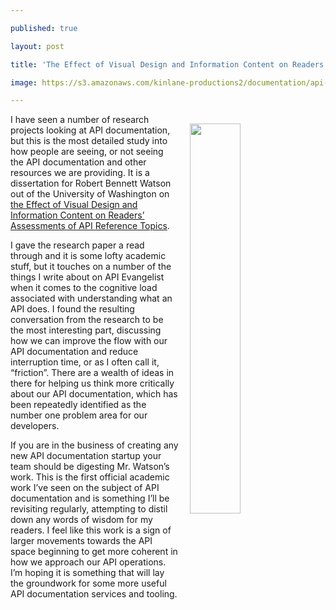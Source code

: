 ---
published: true
layout: post
title: 'The Effect of Visual Design and Information Content on Readers’ Assessments'
image: https://s3.amazonaws.com/kinlane-productions2/documentation/api-documentation-research-visualization.png
---

<p><a href="https://digital.lib.washington.edu/researchworks/bitstream/handle/1773/33466/Watson_washington_0250E_14776.pdf?sequence=1&amp;isAllowed=y"><img src="https://s3.amazonaws.com/kinlane-productions2/documentation/api-documentation-research-visualization.png" align="right" width="40%" style="padding: 15px;" /></a>
<p>I have seen a number of research projects looking at API documentation, but this is the most detailed study into how people are seeing, or not seeing the API documentation and other resources we are providing. It is a dissertation for Robert Bennett Watson out of the University of Washington on <a href="https://digital.lib.washington.edu/researchworks/bitstream/handle/1773/33466/Watson_washington_0250E_14776.pdf?sequence=1&amp;isAllowed=y">the Effect of Visual Design and Information Content on Readers’ Assessments of API Reference Topics</a>.

<p>I gave the research paper a read through and it is some lofty academic stuff, but it touches on a number of the things I write about on API Evangelist when it comes to the cognitive load associated with understanding what an API does. I found the resulting conversation from the research to be the most interesting part, discussing how we can improve the flow with our API documentation and reduce interruption time, or as I often call it, “friction”. There are a wealth of ideas in there for helping us think more critically about our API documentation, which has been repeatedly identified as the number one problem area for our developers.

<p>If you are in the business of creating any new API documentation startup your team should be digesting Mr. Watson’s work. This is the first official academic work I’ve seen on the subject of API documentation and is something I’ll be revisiting regularly, attempting to distil down any words of wisdom for my readers. I feel like this work is a sign of larger movements towards the API space beginning to get more coherent in how we approach our API operations. I’m hoping it is something that will lay the groundwork for some more useful API documentation services and tooling.


